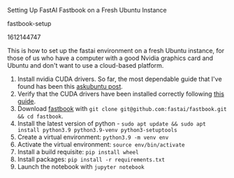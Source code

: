 Setting Up FastAI Fastbook on a Fresh Ubuntu Instance

fastbook-setup

1612144747

This is how to set up the fastai environment on a fresh Ubuntu instance, for
those of us who have a computer with a good Nvidia graphics card and Ubuntu
and don't want to use a cloud-based platform.

1.  Install nvidia CUDA drivers.  So far, the most dependable guide that I've found has been this [askubuntu post](https://askubuntu.com/questions/1077061/how-do-i-install-nvidia-and-cuda-drivers-into-ubuntu).
2.  Verify that the CUDA drivers have been installed correctly following [this guide](https://xcat-docs.readthedocs.io/en/stable/advanced/gpu/nvidia/verify_cuda_install.html).
3.  Download [fastbook](https://github.com/fastai/fastbook) with `git clone git@github.com:fastai/fastbook.git && cd fastbook`.
4.  Install the latest version of python - `sudo apt update && sudo apt install python3.9 python3.9-venv python3-setuptools`
5.  Create a virtual environment: `python3.9 -m venv env`
6.  Activate the virtual environment: `source env/bin/activate`
7.  Install a build requisite: `pip install wheel`
8.  Install packages: `pip install -r requirements.txt`
9.  Launch the notebook with `jupyter notebook`
